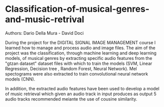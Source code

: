 # Classification-of-musical-genres-and-music-retrival

Authors: Dario Della Mura - David Doci

During the project for the DIGITAL SIGNAL IMAGE MANAGEMENT course I learned how to manage and process audio and image files. The aim of the project was the classification, through machine learning and deep learning models, of musical genres by extracting specific audio features from the "gtzan dataset" dataset files with which to train the models (SVM, Linear Regression, Decision tree , Random Forest, Neural Network). Mel spectograms were also extracted to train convolutional neural network models (CNN).

In addition, the extracted audio features have been used to develop a model of music retrieval which given an audio track in input produces as output 5 audio tracks recommended meiante the use of cousine similarity.
